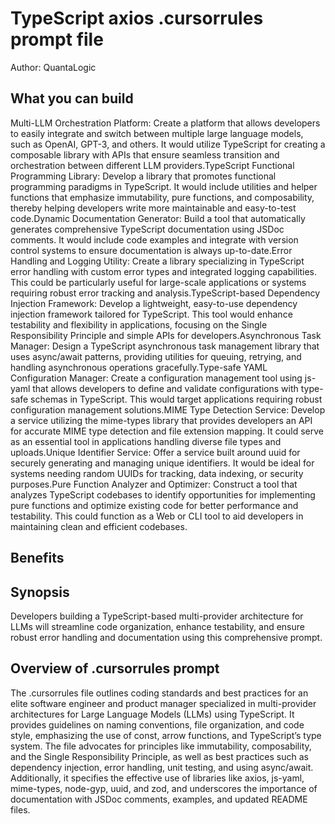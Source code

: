 # TypeScript axios .cursorrules prompt file

Author: QuantaLogic

## What you can build
Multi-LLM Orchestration Platform: Create a platform that allows developers to easily integrate and switch between multiple large language models, such as OpenAI, GPT-3, and others. It would utilize TypeScript for creating a composable library with APIs that ensure seamless transition and orchestration between different LLM providers.TypeScript Functional Programming Library: Develop a library that promotes functional programming paradigms in TypeScript. It would include utilities and helper functions that emphasize immutability, pure functions, and composability, thereby helping developers write more maintainable and easy-to-test code.Dynamic Documentation Generator: Build a tool that automatically generates comprehensive TypeScript documentation using JSDoc comments. It would include code examples and integrate with version control systems to ensure documentation is always up-to-date.Error Handling and Logging Utility: Create a library specializing in TypeScript error handling with custom error types and integrated logging capabilities. This could be particularly useful for large-scale applications or systems requiring robust error tracking and analysis.TypeScript-based Dependency Injection Framework: Develop a lightweight, easy-to-use dependency injection framework tailored for TypeScript. This tool would enhance testability and flexibility in applications, focusing on the Single Responsibility Principle and simple APIs for developers.Asynchronous Task Manager: Design a TypeScript asynchronous task management library that uses async/await patterns, providing utilities for queuing, retrying, and handling asynchronous operations gracefully.Type-safe YAML Configuration Manager: Create a configuration management tool using js-yaml that allows developers to define and validate configurations with type-safe schemas in TypeScript. This would target applications requiring robust configuration management solutions.MIME Type Detection Service: Develop a service utilizing the mime-types library that provides developers an API for accurate MIME type detection and file extension mapping. It could serve as an essential tool in applications handling diverse file types and uploads.Unique Identifier Service: Offer a service built around uuid for securely generating and managing unique identifiers. It would be ideal for systems needing random UUIDs for tracking, data indexing, or security purposes.Pure Function Analyzer and Optimizer: Construct a tool that analyzes TypeScript codebases to identify opportunities for implementing pure functions and optimize existing code for better performance and testability. This could function as a Web or CLI tool to aid developers in maintaining clean and efficient codebases.

## Benefits


## Synopsis
Developers building a TypeScript-based multi-provider architecture for LLMs will streamline code organization, enhance testability, and ensure robust error handling and documentation using this comprehensive prompt.

## Overview of .cursorrules prompt
The .cursorrules file outlines coding standards and best practices for an elite software engineer and product manager specialized in multi-provider architectures for Large Language Models (LLMs) using TypeScript. It provides guidelines on naming conventions, file organization, and code style, emphasizing the use of const, arrow functions, and TypeScript’s type system. The file advocates for principles like immutability, composability, and the Single Responsibility Principle, as well as best practices such as dependency injection, error handling, unit testing, and using async/await. Additionally, it specifies the effective use of libraries like axios, js-yaml, mime-types, node-gyp, uuid, and zod, and underscores the importance of documentation with JSDoc comments, examples, and updated README files.

